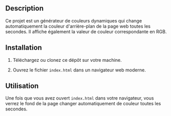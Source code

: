 ## Description

Ce projet est un générateur de couleurs dynamiques qui change automatiquement la couleur d'arrière-plan de la page web toutes les secondes. Il affiche également la valeur de couleur correspondante en RGB.

## Installation

1. Téléchargez ou clonez ce dépôt sur votre machine.

2. Ouvrez le fichier `index.html` dans un navigateur web moderne.

## Utilisation

Une fois que vous avez ouvert `index.html` dans votre navigateur, vous verrez le fond de la page changer automatiquement de couleur toutes les secondes.
